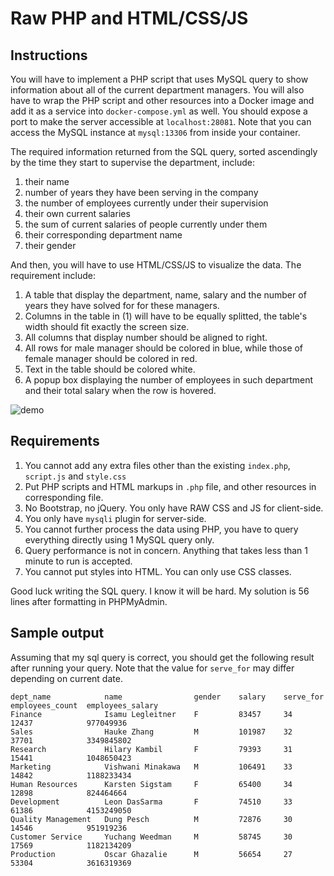 # Raw PHP and HTML/CSS/JS

## Instructions

You will have to implement a PHP script that uses MySQL query to show information about all of the current department managers.
You will also have to wrap the PHP script and other resources into a Docker image and add it as a service into `docker-compose.yml` as well. You should expose a port to make the server accessible at `localhost:28081`. Note that you can access the MySQL instance at `mysql:13306` from inside your container.

The required information returned from the SQL query, sorted ascendingly by the time they start to supervise the department, include:

1. their name
2. number of years they have been serving in the company
3. the number of employees currently under their supervision
4. their own current salaries
5. the sum of current salaries of people currently under them
6. their corresponding department name
7. their gender

And then, you will have to use HTML/CSS/JS to visualize the data. The requirement include:

1. A table that display the department, name, salary and the number of years they have solved for for these managers.
2. Columns in the table in (1) will have to be equally splitted, the table's width should fit exactly the screen size.
3. All columns that display number should be aligned to right.
4. All rows for male manager should be colored in blue, while those of female manager should be colored in red.
5. Text in the table should be colored white.
6. A popup box displaying the number of employees in such department and their total salary when the row is hovered.

![demo](https://i.ibb.co/Vtj3PJK/Screenshot-from-2019-06-26-16-35-49.png)

## Requirements

1. You cannot add any extra files other than the existing `index.php`, `script.js` and `style.css`
2. Put PHP scripts and HTML markups in `.php` file, and other resources in corresponding file.
3. No Bootstrap, no jQuery. You only have RAW CSS and JS for client-side.
4. You only have `mysqli` plugin for server-side.
5. You cannot further process the data using PHP, you have to query everything directly using 1 MySQL query only.
6. Query performance is not in concern. Anything that takes less than 1 minute to run is accepted.
7. You cannot put styles into HTML. You can only use CSS classes.

Good luck writing the SQL query. I know it will be hard. My solution is 56 lines after formatting in PHPMyAdmin.

## Sample output

Assuming that my sql query is correct, you should get the following result after running your query. Note that the value for `serve_for` may differ depending on current date.

```
dept_name            name                gender    salary    serve_for     employees_count  employees_salary
Finance              Isamu Legleitner    F         83457     34            12437            977049936
Sales                Hauke Zhang         M         101987    32            37701            3349845802
Research             Hilary Kambil       F         79393     31            15441            1048650423
Marketing            Vishwani Minakawa   M         106491    33            14842            1188233434
Human Resources      Karsten Sigstam     F         65400     34            12898            824464664
Development          Leon DasSarma       F         74510     33            61386            4153249050
Quality Management   Dung Pesch          M         72876     30            14546            951919236
Customer Service     Yuchang Weedman     M         58745     30            17569            1182134209
Production           Oscar Ghazalie      M         56654     27            53304            3616319369

```

